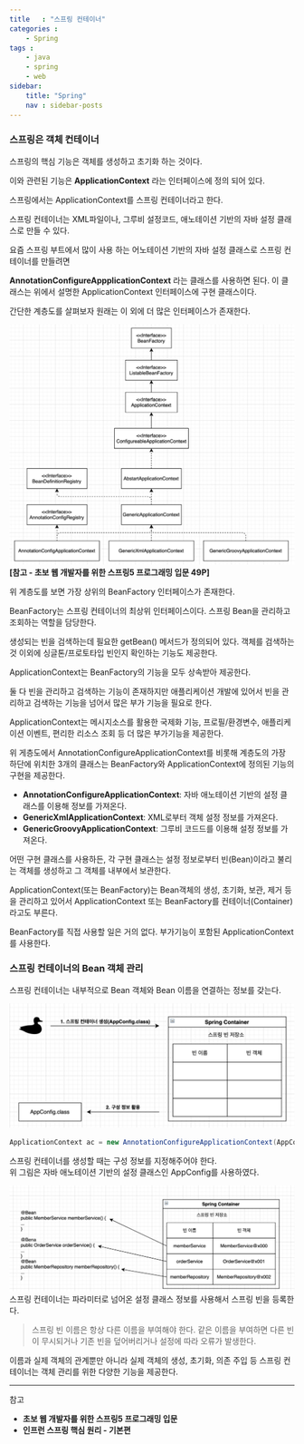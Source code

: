 ```yaml
---
title   : "스프링 컨테이너"
categories : 
    - Spring
tags : 
    - java
    - spring
    - web
sidebar:
    title: "Spring"
    nav : sidebar-posts
---  
```

### 스프링은 객체 컨테이너  

스프링의 핵심 기능은 객체를 생성하고 초기화 하는 것이다.  

이와 관련된 기능은 __ApplicationContext__ 라는 인터페이스에 정의 되어 있다.  

스프링에서는 ApplicationContext를 스프링 컨테이너라고 한다.  

스프링 컨테이너는 XML파일이나, 그루비 설정코드, 애노테이션 기반의 자바 설정 클래스로 만들 수 있다.  

요즘 스프링 부트에서 많이 사용 하는 어노테이션 기반의 자바 설정 클래스로 스프링 컨테이너를 만들려면  

__AnnotationConfigureAppplicationContext__ 라는 클래스를 사용하면 된다. 이 클래스는 위에서 설명한 ApplicationContext 인터페이스에 구현 클래스이다.  

간단한 계층도를 살펴보자 원래는 이 외에 더 많은 인터페이스가 존재한다.  

![container](/assets/img/spring/Container.png)  
__[참고 - 초보 웹 개발자를 위한 스프링5 프로그래밍 입문 49P]__  

위 계층도를 보면 가장 상위의 BeanFactory 인터페이스가 존재한다.  

BeanFactory는 스프링 컨테이너의 최상위 인터페이스이다. 스프링 Bean을 관리하고 조회하는 역할을 담당한다.  

생성되는 빈을 검색하는데 필요한 getBean() 메서드가 정의되어 있다. 객체를 검색하는 것 이외에 싱글톤/프로토타입 빈인지 확인하는 기능도 제공한다.  

ApplicationContext는 BeanFactory의 기능을 모두 상속받아 제공한다.  

둘 다 빈을 관리하고 검색하는 기능이 존재하지만 애플리케이션 개발에 있어서 빈을 관리하고 검색하는 기능을 넘어서 많은 부가 기능을 필요로 한다.  

ApplicationContext는 메시지소스를 활용한 국제화 기능, 프로필/환경변수, 애플리케이션 이벤트, 편리한 리소스 조회 등 더 많은 부가기능을 제공한다.  

위 게층도에서 AnnotationConfigureApplicationContext를 비롯해 계층도의 가장 하단에 위치한 3개의 클래스는 BeanFactory와 ApplicationContext에 정의된 기능의 구현을 제공한다.  

- __AnnotationConfigureApplicationContext__: 자바 애노테이션 기반의 설정 클래스를 이용해 정보를 가져온다.  
- __GenericXmlApplicationContext__: XML로부터 객체 설정 정보를 가져온다.  
- __GenericGroovyApplicationContext__: 그루비 코드드를 이용해 설정 정보를 가져온다.  

어떤 구현 클래스를 사용하든, 각 구현 클래스는 설정 정보로부터 빈(Bean)이라고 불리는 객체를 생성하고 그 객체를 내부에서 보관한다.  

ApplicationContext(또는 BeanFactory)는 Bean객체의 생성, 초기화, 보관, 제거 등을 관리하고 있어서 ApplicationContext 또는 BeanFactory를 컨테이너(Container)라고도 부른다.  

BeanFactory를 직접 사용할 일은 거의 없다. 부가기능이 포함된 ApplicationContext를 사용한다.  

### 스프링 컨테이너의 Bean 객체 관리  

스프링 컨테이너는 내부적으로 Bean 객체와 Bean 이름을 연결하는 정보를 갖는다.  

![config](/assets/img/spring/config.png)  

```java
ApplicationContext ac = new AnnotationConfigureApplicationContext(AppConfig.class);
```  
스프링 컨테이너를 생성할 때는 구성 정보를 지정해주어야 한다.  
위 그림은 자바 애노테이션 기반의 설정 클래스인 AppConfig를 사용하였다.  


![config2](/assets/img/spring/config2.png)  
스프링 컨테이너는 파라미터로 넘어온 설정 클래스 정보를 사용해서 스프링 빈을 등록한다.  

> 스프링 빈 이름은 항상 다른 이름을 부여해야 한다. 같은 이름을 부여하면 다른 빈이 무시되거나 기존 빈을 덮어버리거나 설정에 따라 오류가 발생한다.


이름과 실제 객체의 관계뿐만 아니라 실제 객체의 생성, 초기화, 의존 주입 등 스프링 컨테이너는 객체 관리를 위한 다양한 기능을 제공한다.  




---

참고  
- __초보 웹 개발자를 위한 스프링5 프로그래밍 입문__
- __인프런 스프링 핵심 원리 - 기본편__